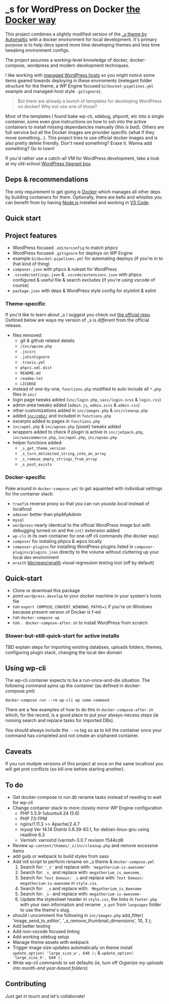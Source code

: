 # _s for WordPress on Docker [the Docker way](https://www.docker.com/what-docker)

This project combines a slightly modified version of the [_s theme by Automattic](https://underscores.me) with a docker environment for local development. It's primary purpose is to help devs spend more time developing themes and less time tweaking environment configs.

The project assumes a working-level knowledge of docker, docker-compose, wordpress and modern development techniques.

I like working with [managed WordPress hosts](https://shareasale.com/r.cfm?b=394686&u=1811103&m=41388&urllink=&afftrack=) so you might notice some items geared towards deploying in these enviroments (inelegant folder structure for the theme, a WP Engine focused `bitbucket-pipelines.yml` example and managed-host style `.gitignore`).

> But there are already a bunch of templates for developing WordPress on docker! Why not use one of those?

Most of the templates I found bake wp-cli, xdebug, phpunit, etc into a single container, some even give instructions on how to ssh into the active containers to install missing dependancies manually (*this is bad*). Others are full-service but all the  Docker images are provider specific (what if they move something...). This project tries to use official docker images and is also pretty delete friendly. Don't need something? Erase it. Wanna add something? Go to town!

If you'd rather use a catch-all VM for WordPress development, take a look at my old-school [WordPress Vagrant box](https://github.com/jerturowetz/homestead-wp).

## Deps & recommendations

The only requirement to get going is [Docker](https://www.docker.com) which manages all other deps by building containers for them. Optionally, there are bells and whistles you can benefit from by having [Node.js](https://nodejs.org/) installed and working in [VS Code](https://code.visualstudio.com/).

## Quick start

## Project features

- WordPress focused `.editorconfig` to match phpcs
- WordPress focused `.gitignore` for deploys on WP Engine
- example `bitbucket-pipelines.yml` for automating deploys (if you're in to that kind of thing)
- `composer.json` with phpcs & ruleset for WordPress
- `.vscode/settings.json` & `.vscode/extensions.json` with phpcs configured & useful file & search excludes (if you're using vscode of course)
- `package.json` with deps & WordPress style config for stylelint & eslint

### Theme-specific

If you'd like to learn about _s I suggest you check out [the official repo](https://github.com/Automattic/_s). Outlined below are ways my version of _s is _different_ from the official release.

- files removed:
  - git & github related details
  - `/inc/wpcom.php`
  - `.jscsrc`
  - `.jshintignore`
  - `.travis.yml`
  - `phpcs.xml.dist`
  - `README.md`
  - `readme.txt`
  - `LICENSE`
- instead of one-by-one, `functions.php` modified to auto include all `*.php` files in `inc/`
- login page tweaks added (`inc/login.php`, `sass/login.scss` & `login.css`)
- admin area tweaks added (`admin.js`, `admin.scss` & `admin.css`)
- other customizations added in `inc/images.php` & `inc/cleanup.php`
- added [`inc/cmb2/`](https://github.com/CMB2/CMB2) and included in `functions.php`
- excerpts added to pages in `functions.php`
- `inc/wpml.php` & `inc/wpseo.php` (yoast) tweaks added
- wrappers added to check if plugin is active in `inc/jetpack.php`, `inc/woocommerce.php`, `inc/wpml.php`, `inc/wpseo.php`
- helper functions added:
  - `_s_get_theme_version`
  - `_s_turn_delimited_string_into_an_array`
  - `_s_remove_empty_strings_from_array`
  - `_s_post_exists`

### Docker-specific

Poke around in `docker-compose.yml` to get aquainted with individual settings for the container stack:

- `traefik` reverse proxy so that you can run _yousite.local_ instead of localhost
- `adminer` better than phpMyAdmin
- `mysql`
- `wordpress` nearly identical to the official WordPress image but with debugging turned on and the `intl` extension added
- `wp-cli` in its own container for one-off cli commands (the docker way)
- `composer` for instaling phpcs & wpcs locally
- `composer-plugins` for installing WordPress plugins listed in `composer-plugins/plugins.json` directly to the volume without cluttering up your local dev environment
- `wraith` [bbcnews/wraith](https://github.com/BBC-News/wraith) visual regression testing tool (off by default)

## Quick-start

- Clone or download this package
- point `wordpress.develop` to your docker machine in your system's hosts file
- run `export COMPOSE_CONVERT_WINDOWS_PATHS=1` if you're on Windows because present version of Docker is f-ed
- run `docker-compose up`
- run `. docker-compose-after.sh` to install WordPress from scratch

### Slower-but-still-quick-start for active installs

TBD explain steps for importing existing databses, uploads folders, themes, configuring plugin stack, changing the local dev domain

## Using wp-cli

The wp-cli container expects to be a run-once-and-die situation. The following command spins up the container (as defined in docker-compose.yml)

    docker-compose run --rm wp-cli wp some-command

There are a few examples of how to do this in `docker-compose-after.sh` which, for the record, is a good place to put your always-necess steps (ie running search and replace tasks for imported DBs).

You should always include the `--rm` tag so as to kill the container once your command has completed and not create an orphaned container.

## Caveats

If you run mutiple versions of this project at once on the same localhost you will get prot conflicts (so kill one before starting another).









## To do

- Get docker-compose to run db rename tasks instead of needing to wait for wp-cli
- Change container stack to more closely mirror WP Engine configuration
  - PHP 5.5.9-1ubuntu4.24 (5.6)
  - PHP 7.0 FPM
  - nginx/1.11.3 >> Apache/2.4.7
  - mysql Ver 14.14 Distrib 5.6.39-83.1, for debian-linux-gnu using readline 6.3
  - Varnish: varnishd (varnish-3.0.7 revision f544cd8
- Review `wp-content/themes/_s/inc/cleanup.php` and remove excessive items
- add gulp or webpack to build styles from sass
- Add init script to perform rename on _s theme & `docker-compose.yml`
  1. Search for: `'_s'` and replace with: `'megatherium-is-awesome'`
  2. Search for: `_s_` and replace with: `megatherium_is_awesome_`
  3. Search for: `Text Domain: _s` and replace with: `Text Domain: megatherium-is-awesome` in `style.css`.
  4. Search for: <code>&nbsp;_s</code> and replace with: <code>&nbsp;Megatherium_is_Awesome</code>
  5. Search for: `_s-` and replace with: `megatherium-is-awesome-`
  6. Update the stylesheet header in `style.css`, the links in `footer.php` with your own information and rename `_s.pot` from `languages` folder to use the theme's slug.
- should i uncomment the following in `inc/images.php`
    add_filter( 'image_send_to_editor', '_s_remove_thumbnail_dimensions', 10, 3 );
- Add better testing
- Add non-vscode focused linting
- Add working xdebug setup
- Manage theme assets with webpack
- Trigger image size updates automatically on theme install `update_option( 'large_size_w', 640 );` & `update_option( 'large_size_h', 640 );`
- Write wp-cli commands to set defaults (ie, turn off _Organize my uploads into month-and year-based folders_)

## Contributing

Just get in touch and let's collaborate!
